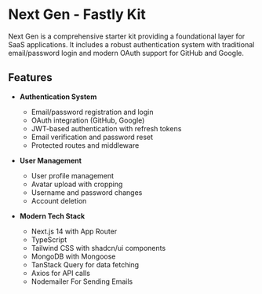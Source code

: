 # Next Gen - Fastly Kit

Next Gen is a comprehensive starter kit providing a foundational layer for SaaS applications. It includes a robust authentication system with traditional email/password login and modern OAuth support for GitHub and Google.

## Features

- **Authentication System**
  - Email/password registration and login
  - OAuth integration (GitHub, Google)
  - JWT-based authentication with refresh tokens
  - Email verification and password reset
  - Protected routes and middleware

- **User Management**
  - User profile management
  - Avatar upload with cropping
  - Username and password changes
  - Account deletion

- **Modern Tech Stack**
  - Next.js 14 with App Router
  - TypeScript
  - Tailwind CSS with shadcn/ui components
  - MongoDB with Mongoose
  - TanStack Query for data fetching
  - Axios for API calls
  - Nodemailer For Sending Emails
